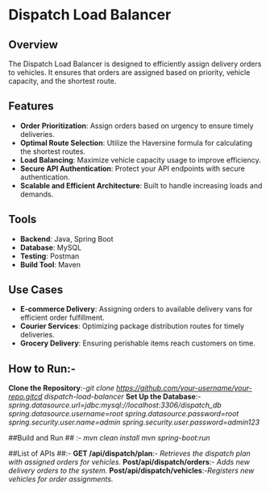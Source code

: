 # Dispatch Load Balancer

## Overview

The Dispatch Load Balancer is designed to efficiently assign delivery orders to vehicles. It ensures that orders are assigned based on priority, vehicle capacity, and the shortest route.

## Features

- **Order Prioritization**: Assign orders based on urgency to ensure timely deliveries.
- **Optimal Route Selection**: Utilize the Haversine formula for calculating the shortest routes.
- **Load Balancing**: Maximize vehicle capacity usage to improve efficiency.
- **Secure API Authentication**: Protect your API endpoints with secure authentication.
- **Scalable and Efficient Architecture**: Built to handle increasing loads and demands.

## Tools

- **Backend**: Java, Spring Boot
- **Database**: MySQL
- **Testing**: Postman
- **Build Tool**: Maven

## Use Cases

- **E-commerce Delivery**: Assigning orders to available delivery vans for efficient order fulfillment.
- **Courier Services**: Optimizing package distribution routes for timely deliveries.
- **Grocery Delivery**: Ensuring perishable items reach customers on time.


## How to Run:-
**Clone the Repository**:-*git clone https://github.com/your-username/your-repo.gitcd dispatch-load-balancer*
**Set Up the Database**:- *spring.datasource.url=jdbc:mysql://localhost:3306/dispatch_db*
                          *spring.datasource.username=root*
                          *spring.datasource.password=root*
                          *spring.security.user.name=admin*
                          *spring.security.user.password=admin123*
                    
##Build and Run ## :-     *mvn clean install*
                          *mvn spring-boot:run*
              
##List of APIs ##:-
            **GET /api/dispatch/plan**:- *Retrieves the dispatch plan with assigned orders for vehicles.*
            **Post/api/dispatch/orders**:- *Adds new delivery orders to the system.*
            **Post/api/dispatch/vehicles**:-*Registers new vehicles for order assignments.*



 
